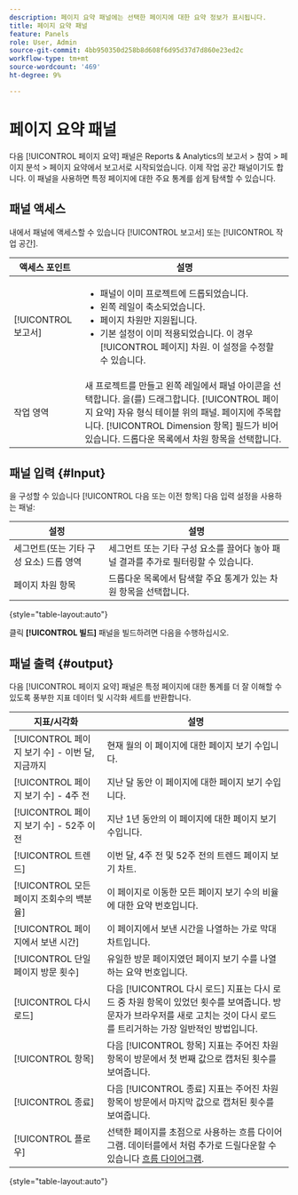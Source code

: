 ```yaml
---
description: 페이지 요약 패널에는 선택한 페이지에 대한 요약 정보가 표시됩니다.
title: 페이지 요약 패널
feature: Panels
role: User, Admin
source-git-commit: 4bb950350d258b8d608f6d95d37d7d860e23ed2c
workflow-type: tm+mt
source-wordcount: '469'
ht-degree: 9%

---
```



# 페이지 요약 패널

다음 [!UICONTROL 페이지 요약] 패널은 Reports &amp; Analytics의 보고서 > 참여 > 페이지 분석 > 페이지 요약에서 보고서로 시작되었습니다. 이제 작업 공간 패널이기도 합니다. 이 패널을 사용하면 특정 페이지에 대한 주요 통계를 쉽게 탐색할 수 있습니다.

## 패널 액세스

내에서 패널에 액세스할 수 있습니다 [!UICONTROL 보고서] 또는 [!UICONTROL 작업 공간].

| 액세스 포인트 | 설명 |
| --- | --- |
| [!UICONTROL 보고서] | <ul><li>패널이 이미 프로젝트에 드롭되었습니다.</li><li>왼쪽 레일이 축소되었습니다.</li><li>페이지 차원만 지원됩니다.</li><li>기본 설정이 이미 적용되었습니다. 이 경우[!UICONTROL 페이지] 차원. 이 설정을 수정할 수 있습니다.</li></ul> |
| 작업 영역 | 새 프로젝트를 만들고 왼쪽 레일에서 패널 아이콘을 선택합니다. 을(를) 드래그합니다. [!UICONTROL 페이지 요약] 자유 형식 테이블 위의 패널. 페이지에 주목합니다. [!UICONTROL Dimension 항목] 필드가 비어 있습니다. 드롭다운 목록에서 차원 항목을 선택합니다. |

## 패널 입력 {#Input}

을 구성할 수 있습니다 [!UICONTROL 다음 또는 이전 항목] 다음 입력 설정을 사용하는 패널:

| 설정 | 설명 |
| --- | --- |
| 세그먼트(또는 기타 구성 요소) 드롭 영역 | 세그먼트 또는 기타 구성 요소를 끌어다 놓아 패널 결과를 추가로 필터링할 수 있습니다. |
| 페이지 차원 항목 | 드롭다운 목록에서 탐색할 주요 통계가 있는 차원 항목을 선택합니다. |

{style=&quot;table-layout:auto&quot;}

클릭 **[!UICONTROL 빌드]** 패널을 빌드하려면 다음을 수행하십시오.

## 패널 출력 {#output}

다음 [!UICONTROL 페이지 요약] 패널은 특정 페이지에 대한 통계를 더 잘 이해할 수 있도록 풍부한 지표 데이터 및 시각화 세트를 반환합니다.

| 지표/시각화 | 설명 |
| --- | --- |
| [!UICONTROL 페이지 보기 수] - 이번 달, 지금까지 | 현재 월의 이 페이지에 대한 페이지 보기 수입니다. |
| [!UICONTROL 페이지 보기 수] - 4주 전 | 지난 달 동안 이 페이지에 대한 페이지 보기 수입니다. |
| [!UICONTROL 페이지 보기 수] - 52주 이전 | 지난 1년 동안의 이 페이지에 대한 페이지 보기 수입니다. |
| [!UICONTROL 트렌드] | 이번 달, 4주 전 및 52주 전의 트렌드 페이지 보기 차트. |
| [!UICONTROL 모든 페이지 조회수의 백분율] | 이 페이지로 이동한 모든 페이지 보기 수의 비율에 대한 요약 번호입니다. |
| [!UICONTROL 페이지에서 보낸 시간] | 이 페이지에서 보낸 시간을 나열하는 가로 막대 차트입니다. |
| [!UICONTROL 단일 페이지 방문 횟수] | 유일한 방문 페이지였던 페이지 보기 수를 나열하는 요약 번호입니다. |
| [!UICONTROL 다시 로드] | 다음 [!UICONTROL 다시 로드] 지표는 다시 로드 중 차원 항목이 있었던 횟수를 보여줍니다. 방문자가 브라우저를 새로 고치는 것이 다시 로드를 트리거하는 가장 일반적인 방법입니다. |
| [!UICONTROL 항목] | 다음 [!UICONTROL 항목] 지표는 주어진 차원 항목이 방문에서 첫 번째 값으로 캡처된 횟수를 보여줍니다. |
| [!UICONTROL 종료] | 다음 [!UICONTROL 종료] 지표는 주어진 차원 항목이 방문에서 마지막 값으로 캡처된 횟수를 보여줍니다. |
| [!UICONTROL 플로우] | 선택한 페이지를 초점으로 사용하는 흐름 다이어그램. 데이터를에서 처럼 추가로 드릴다운할 수 있습니다 [흐름 다이어그램](/help/analyze/analysis-workspace/visualizations/c-flow/creating-flow-report.md). |

{style=&quot;table-layout:auto&quot;}
